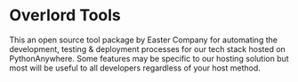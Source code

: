 
# Overlord Tools

This an open source tool package by Easter Company for automating the development, testing
& deployment processes for our tech stack hosted on PythonAnywhere. Some features may be
specific to our hosting solution but most will be useful to all developers regardless of
your host method.

